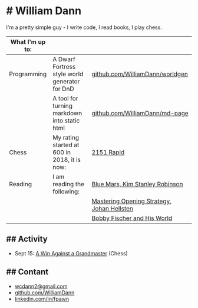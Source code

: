 # # William Dann

I'm a pretty simple guy - I write code, I read books, I play chess.


| What I'm up to: |                                            |                                                                                                                  |
| ----------- | ---------------------------------------------- | ---------------------------------------------------------------------------------------------------------------- |
| Programming | A Dwarf Fortress style world generator for DnD | [github.com/WilliamDann/worldgen](github.com/WilliamDann/worldgen)
| &nbsp;      | A tool for turning markdown into static html   | [github.com/WilliamDann/md-page](github.com/WilliamDann/md-page)
| Chess       | My rating started at 600 in 2018, it is now:   | [2151 Rapid](https://www.chess.com/member/takes_takes_takes/stats/rapid)
| Reading     | I am reading the following:                    | [Blue Mars, Kim Stanley Robinson](https://en.wikipedia.org/wiki/Mars_trilogy)
| &nbsp;      | &nbsp;                                         | [Mastering Opening Strategy, Johan Hellsten](https://forwardchess.com/product/mastering-opening-strategy)
| &nbsp;      | &nbsp;                                         | [Bobby Fischer and His World](https://www.newinchess.com/bobby-fischer-and-his-world)

## ## Activity
- Sept 15: [A Win Against a Grandmaster](blog/gmwin.html) (Chess)

## ## Contant
- [wcdann2@gmail.com](mailto:wcdann2@gmail.com)
- [github.com/WilliamDann](https://github.com/WilliamDann)
- [linkedin.com/in/fpawn](https://www.linkedin.com/in/fpawn/)
